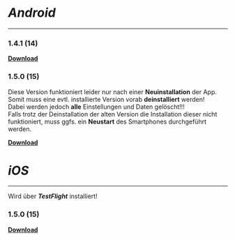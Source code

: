 # _Android_
---

### 1.4.1 (14)
**[Download](https://dl.dropboxusercontent.com/s/qh6itvgc37e1hqg/app-release.apk)**

### 1.5.0 (15)
Diese Version funktioniert leider nur nach einer **Neuinstallation** der App. Somit muss eine evtl. installierte Version vorab **deinstalliert** werden!  
Dabei werden jedoch **alle** Einstellungen und Daten gelöscht!!!  
Falls trotz der Deinstallation der alten Version die Installation dieser nicht funktioniert, muss ggfs. ein **Neustart** des Smartphones durchgeführt werden.  
  
**[Download](https://dl.dropboxusercontent.com/s/ldyh8l9k0c8lsbf/app-release-1.5.0.apk)**

# _iOS_
---

Wird über _**TestFlight**_ installiert!

### 1.5.0 (15)
**[Download](https://testflight.apple.com/join/22kUDQ1B)**